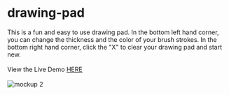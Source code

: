 # drawing-pad

This is a fun and easy to use drawing pad. In the bottom left hand corner, you can change the thickness and the color of your brush strokes. In the bottom right hand corner, click the "X" to clear your drawing pad and start new.
<br>
<br>
View the Live Demo <a href="https://drawing-pad.netlify.app/">HERE</a>
<br>
<br>
![mockup 2](https://user-images.githubusercontent.com/80648658/188023472-d08cb194-bb22-4e41-ba76-9cf2c73256aa.PNG)
